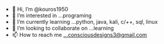 - 👋 Hi, I’m @kouros1950
- 👀 I’m interested in ...programing
- 🌱 I’m currently learning ...python, java, kali, c/++, sql, linux
- 💞️ I’m looking to collaborate on ...learning
- 📫 How to reach me ...consciousdesigns3@gmail.com

<!---
kouros1950/kouros1950 is a ✨ special ✨ repository because its `README.md` (this file) appears on your GitHub profile.
You can click the Preview link to take a look at your changes.
--->
